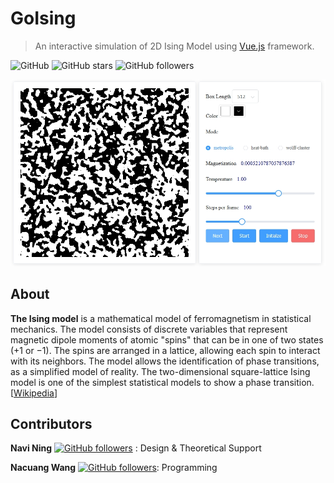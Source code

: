 # GoIsing
>An interactive simulation of 2D Ising Model using [Vue.js](https://vuejs.org/) framework.

![GitHub](https://img.shields.io/github/license/NaBrothers/goising)
![GitHub stars](https://img.shields.io/github/stars/NaBrothers/goising)
![GitHub followers](https://img.shields.io/github/followers/NaBrothers)

[![GoIsing](./ising.jpg)](https://nabrothers.github.io/goising/#/ising)

## About
**The Ising model** is a mathematical model of ferromagnetism in statistical mechanics. The model consists of discrete variables that represent magnetic dipole moments of atomic "spins" that can be in one of two states (+1 or −1). The spins are arranged in a lattice, allowing each spin to interact with its neighbors. The model allows the identification of phase transitions, as a simplified model of reality. The two-dimensional square-lattice Ising model is one of the simplest statistical models to show a phase transition. [[Wikipedia](https://en.wikipedia.org/wiki/Ising_model)]
## Contributors

**Navi Ning**
[![GitHub followers](https://img.shields.io/github/followers/navining?style=social)](https://github.com/navining)
: Design & Theoretical Support

**Nacuang Wang**
[![GitHub followers](https://img.shields.io/github/followers/wzc11227?style=social)](https://github.com/wzc11227): Programming